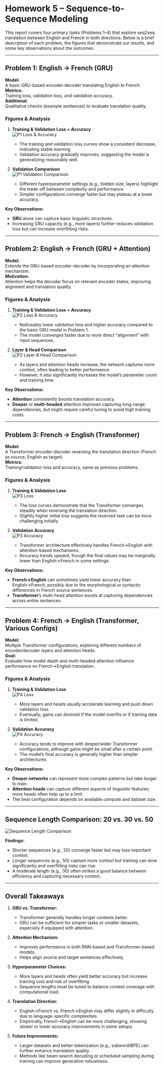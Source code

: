 # Homework 5 – Sequence-to-Sequence Modeling

This report covers four primary tasks (Problems 1–4) that explore seq2seq translation between English and French in both directions. Below is a brief description of each problem, the figures that demonstrate our results, and some key observations about the outcomes.

---

## Problem 1: English → French (GRU)

**Model:**  
A basic GRU-based encoder-decoder translating English to French.  
**Metrics:**  
Training loss, validation loss, and validation accuracy.  
**Additional:**  
Qualitative checks (example sentences) to evaluate translation quality.

### Figures & Analysis

1. **Training & Validation Loss + Accuracy**  
   ![P1 Loss & Accuracy](figs/p_1_loss_acc.png)  
   - The training and validation loss curves show a consistent decrease, indicating stable learning.  
   - Validation accuracy gradually improves, suggesting the model is generalizing reasonably well.

2. **Validation Comparison**  
   ![P1 Validation Comparison](figs/p_1_Validation_Comparison.png)  
   - Different hyperparameter settings (e.g., hidden size, layers) highlight the trade-off between complexity and performance.  
   - Simpler configurations converge faster but may plateau at a lower accuracy.

**Key Observations:**  
- **GRU** alone can capture basic linguistic structures.  
- Increasing GRU capacity (e.g., more layers) further reduces validation loss but can increase overfitting risks.

---

## Problem 2: English → French (GRU + Attention)

**Model:**  
Extends the GRU-based encoder-decoder by incorporating an attention mechanism.  
**Motivation:**  
Attention helps the decoder focus on relevant encoder states, improving alignment and translation quality.

### Figures & Analysis

1. **Training & Validation Loss + Accuracy**  
   ![P2 Loss & Accuracy](figs/p_2_loss_acc.png)  
   - Noticeably lower validation loss and higher accuracy compared to the basic GRU model in Problem 1.  
   - The model converges faster due to more direct “alignment” with input sequences.

2. **Layer & Head Comparison**  
   ![P2 Layer & Head Comparison](figs/p_2layer_and_head_comparison.png)  
   - As layers and attention heads increase, the network captures more context, often leading to better performance.  
   - However, it also significantly increases the model’s parameter count and training time.

**Key Observations:**  
- **Attention** consistently boosts translation accuracy.  
- **Deeper** or **multi-headed** attention improves capturing long-range dependencies, but might require careful tuning to avoid high training costs.

---

## Problem 3: French → English (Transformer)

**Model:**  
A Transformer encoder-decoder reversing the translation direction (French as source, English as target).  
**Metrics:**  
Training/validation loss and accuracy, same as previous problems.

### Figures & Analysis

1. **Training & Validation Loss**  
   ![P3 Loss](figs/p_3_loss.png)  
   - The loss curves demonstrate that the Transformer converges steadily when reversing the translation direction.  
   - Slightly higher initial loss suggests the reversed task can be more challenging initially.

2. **Validation Accuracy**  
   ![P3 Accuracy](figs/p_3_acc.png)  
   - Transformer architecture effectively handles French→English with attention-based mechanisms.  
   - Accuracy trends upward, though the final values may be marginally lower than English→French in some settings.

**Key Observations:**  
- **French→English** can sometimes yield lower accuracy than English→French, possibly due to the morphological or syntactic differences in French source sentences.  
- **Transformer**’s multi-head attention excels at capturing dependencies across entire sentences.

---

## Problem 4: French → English (Transformer, Various Configs)

**Model:**  
Multiple Transformer configurations, exploring different numbers of encoder/decoder layers and attention heads.  
**Goal:**  
Evaluate how model depth and multi-headed attention influence performance on French→English translation.

### Figures & Analysis

1. **Training & Validation Loss**  
   ![P4 Loss](figs/p_4_loss.png)  
   - More layers and heads usually accelerate learning and push down validation loss.  
   - Eventually, gains can diminish if the model overfits or if training data is limited.

2. **Validation Accuracy**  
   ![P4 Accuracy](figs/p_4_acc.png)  
   - Accuracy tends to improve with deeper/wider Transformer configurations, although gains might be small after a certain point.  
   - The model’s final accuracy is generally higher than simpler architectures.

**Key Observations:**  
- **Deeper networks** can represent more complex patterns but take longer to train.  
- **Attention heads** can capture different aspects of linguistic features; more heads often help up to a limit.  
- The best configuration depends on available compute and dataset size.

---

## Sequence Length Comparison: 20 vs. 30 vs. 50

![Sequence Length Comparison](figs/seq_length_20_30_50.png)

**Findings:**  
- Shorter sequences (e.g., 20) converge faster but may lose important context.  
- Longer sequences (e.g., 50) capture more context but training can slow significantly and overfitting risks can rise.  
- A moderate length (e.g., 30) often strikes a good balance between efficiency and capturing necessary context.

---

## Overall Takeaways

1. **GRU vs. Transformer:**  
   - Transformer generally handles longer contexts better.  
   - GRU can be sufficient for simpler tasks or smaller datasets, especially if equipped with attention.

2. **Attention Mechanism:**  
   - Improves performance in both RNN-based and Transformer-based models.  
   - Helps align source and target sentences effectively.

3. **Hyperparameter Choices:**  
   - More layers and heads often yield better accuracy but increase training cost and risk of overfitting.  
   - Sequence lengths must be tuned to balance context coverage with computational load.

4. **Translation Direction:**  
   - English→French vs. French→English may differ slightly in difficulty due to language-specific complexities.  
   - Empirically, French→English can be more challenging, showing slower or lower accuracy improvements in some setups.

5. **Future Improvements:**  
   - Larger datasets and better tokenization (e.g., subword/BPE) can further enhance translation quality.  
   - Methods like beam search decoding or scheduled sampling during training can improve generation robustness.

 